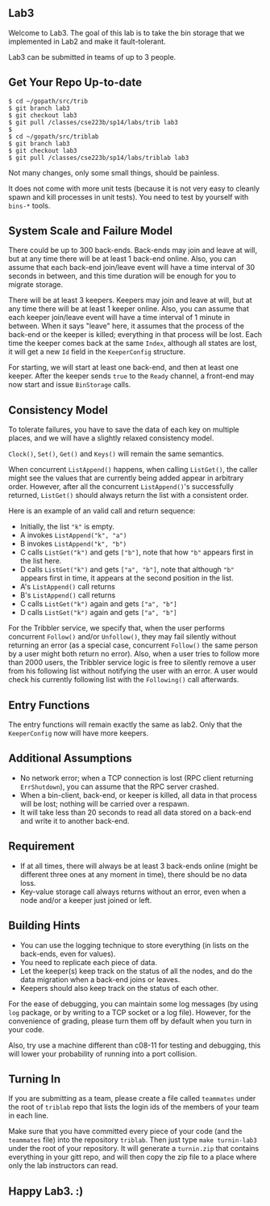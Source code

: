 ## Lab3

Welcome to Lab3. The goal of this lab is to take the bin storage that
we implemented in Lab2 and make it fault-tolerant.

Lab3 can be submitted in teams of up to 3 people.

## Get Your Repo Up-to-date

```
$ cd ~/gopath/src/trib
$ git branch lab3
$ git checkout lab3
$ git pull /classes/cse223b/sp14/labs/trib lab3
$
$ cd ~/gopath/src/triblab
$ git branch lab3
$ git checkout lab3
$ git pull /classes/cse223b/sp14/labs/triblab lab3
```

Not many changes, only some small things, should be painless.

It does not come with more unit tests (because it is not very easy to
cleanly spawn and kill processes in unit tests). You need to test by
yourself with `bins-*` tools.

## System Scale and Failure Model

There could be up to 300 back-ends. Back-ends may join and leave at
will, but at any time there will be at least 1 back-end online. Also,
you can assume that each back-end join/leave event will have a time
interval of 30 seconds in between, and this time duration will be
enough for you to migrate storage.

There will be at least 3 keepers. Keepers may join and leave at will,
but at any time there will be at least 1 keeper online. Also, you can
assume that each keeper join/leave event will have a time interval of
1 minute in between. When it says "leave" here, it assumes that the
process of the back-end or the keeper is killed; everything in that
process will be lost.  Each time the keeper comes back at the same
`Index`, although all states are lost, it will get a new `Id` field in
the `KeeperConfig` structure.

For starting, we will start at least one back-end, and then at least one
keeper. After the keeper sends `true` to the `Ready` channel, a
front-end may now start and issue `BinStorage` calls.

## Consistency Model

To tolerate failures, you have to save the data of each key on
multiple places, and we will have a slightly relaxed consistency
model.

`Clock()`, `Set()`, `Get()` and `Keys()` will remain the same
semantics.

When concurrent `ListAppend()` happens, when calling `ListGet()`, the
caller might see the values that are currently being added appear in
arbitrary order. However, after all the concurrent `ListAppend()`'s
successfully returned, `ListGet()` should always return the list with
a consistent order.

Here is an example of an valid call and return sequence:

- Initially, the list `"k"` is empty.
- A invokes `ListAppend("k", "a")`
- B invokes `ListAppend("k", "b")`
- C calls `ListGet("k")` and gets `["b"]`, note that how `"b"` appears
  first in the list here.
- D calls `ListGet("k")` and gets `["a", "b"]`, note that although
  `"b"` appears first in time, it appears at the second position in
  the list.
- A's `ListAppend()` call returns
- B's `ListAppend()` call returns
- C calls `ListGet("k")` again and gets `["a", "b"]`
- D calls `ListGet("k")` again and gets `["a", "b"]`

<!-- maybe also some words on other list calls. -->

For the Tribbler service, we specify that, when the user performs
concurrent `Follow()` and/or `Unfollow()`, they may fail silently
without returning an error (as a special case, concurrent `Follow()`
the same person by a user might both return no error). Also, when a
user tries to follow more than 2000 users, the Tribbler service logic
is free to silently remove a user from his following list without
notifying the user with an error. A user would check his currently
following list with the `Following()` call afterwards.

## Entry Functions

The entry functions will remain exactly the same as lab2. Only that
the `KeeperConfig` now will have more keepers. 

## Additional Assumptions

- No network error; when a TCP connection is lost (RPC client
  returning `ErrShutdown`), you can assume that the RPC server
  crashed.
- When a bin-client, back-end, or keeper is killed, all data in that
  process will be lost; nothing will be carried over a respawn.
- It will take less than 20 seconds to read all data stored on a
  back-end and write it to another back-end.

## Requirement

- If at all times, there will always be at least 3 back-ends online
  (might be different three ones at any moment in time), there should
  be no data loss.
- Key-value storage call always returns without an error, even when a
  node and/or a keeper just joined or left.

## Building Hints

- You can use the logging technique to store everything (in lists on
  the back-ends, even for values).
- You need to replicate each piece of data.
- Let the keeper(s) keep track on the status of all the nodes, and do
  the data migration when a back-end joins or leaves.
- Keepers should also keep track on the status of each other.

For the ease of debugging, you can maintain some log messages (by
using `log` package, or by writing to a TCP socket or a log file).
However, for the convenience of grading, please turn them off by
default when you turn in your code.

Also, try use a machine different than c08-11 for testing and debugging,
this will lower your probability of running into a port collision.

## Turning In

If you are submitting as a team, please create a file called
`teammates` under the root of `triblab` repo that lists the login ids
of the members of your team in each line.

Make sure that you have committed every piece of your code (and the
`teammates` file) into the repository `triblab`. Then just type 
`make turnin-lab3` under the root of your repository. It will generate a
`turnin.zip` that contains everything in your gitt repo, and will then
copy the zip file to a place where only the lab instructors can read.

## Happy Lab3. :)

